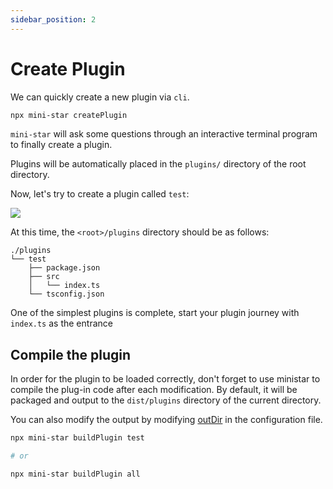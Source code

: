 ```yaml
---
sidebar_position: 2
---
```


# Create Plugin

We can quickly create a new plugin via `cli`.

```bash
npx mini-star createPlugin
```

`mini-star` will ask some questions through an interactive terminal program to finally create a plugin.

Plugins will be automatically placed in the `plugins/` directory of the root directory.

Now, let's try to create a plugin called `test`:

![](/img/docs/createPlugin.jpg)

At this time, the `<root>/plugins` directory should be as follows:
```
./plugins
└── test
    ├── package.json
    ├── src
    │   └── index.ts
    └── tsconfig.json
```

One of the simplest plugins is complete, start your plugin journey with `index.ts` as the entrance

## Compile the plugin

In order for the plugin to be loaded correctly, don't forget to use ministar to compile the plug-in code after each modification. By default, it will be packaged and output to the `dist/plugins` directory of the current directory.

You can also modify the output by modifying [outDir](../guide/ministarrc#outdir) in the configuration file.

```bash
npx mini-star buildPlugin test

# or

npx mini-star buildPlugin all
```

